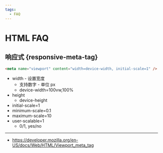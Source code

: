 ```yaml
---
tags:
  - FAQ
---
```


# HTML FAQ

## 响应式 {responsive-meta-tag}

```html
<meta name="viewport" content="width=device-width, initial-scale=1" />
```

- width - 设置宽度
  - 支持数字 - 单位 px
  - device-width=100vw,100%
- height
  - device-height
- initial-scale=1
- minimum-scale=0.1
- maximum-scale=10
- user-scalable=1
  - 0/1, yes/no

---

- https://developer.mozilla.org/en-US/docs/Web/HTML/Viewport_meta_tag
